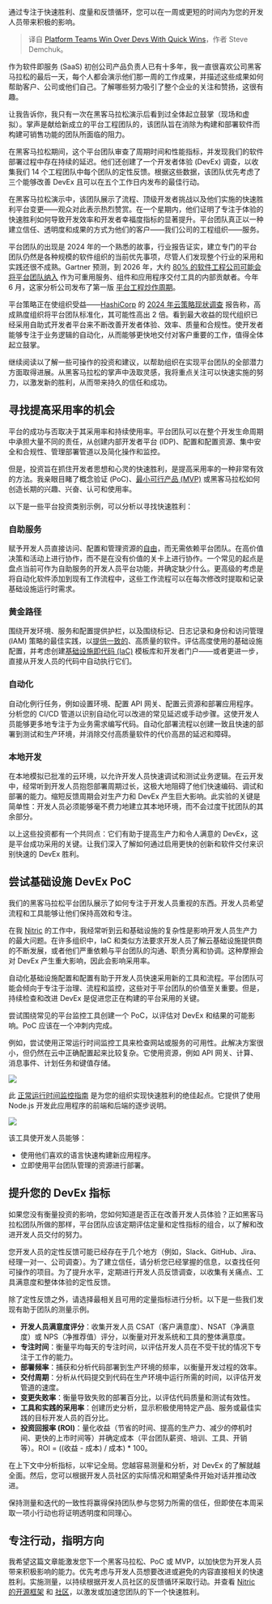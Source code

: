 
<!--
title: 平台团队凭借快速胜利赢得开发者的青睐
cover: https://cdn.thenewstack.io/media/2024/07/e8e8e388-platformteamswinoverdevsquickwins2.jpg
-->

通过专注于快速胜利、度量和反馈循环，您可以在一周或更短的时间内为您的开发人员带来积极的影响。

> 译自 [Platform Teams Win Over Devs With Quick Wins](https://thenewstack.io/platform-teams-win-over-devs-with-quick-wins/)，作者 Steve Demchuk。

作为软件即服务 (SaaS) 初创公司产品负责人已有十多年，我一直很喜欢公司黑客马拉松的最后一天，每个人都会演示他们那一周的工作成果，并描述这些成果如何帮助客户、公司或他们自己。了解哪些努力吸引了整个企业的关注和赞扬，这很有趣。

让我告诉你，我只有一次在黑客马拉松演示后看到过全体起立鼓掌（现场和虚拟）。掌声是献给新成立的平台工程团队的，该团队旨在消除为构建和部署软件而构建可销售功能的团队所面临的阻力。

在黑客马拉松期间，这个平台团队审查了周期时间和性能指标，并发现我们的软件部署过程中存在持续的延迟。他们还创建了一个开发者体验 (DevEx) 调查，以收集我们 14 个工程团队中每个团队的定性反馈。根据这些数据，该团队优先考虑了三个能够改善 DevEx 且可以在五个工作日内发布的最佳行动。

在黑客马拉松演示中，该团队展示了流程、顶级开发者挑战以及他们实施的快速胜利平台变更——观众对此表示热烈赞赏。在一个星期内，他们证明了专注于体验的快速胜利如何导致开发效率和开发者幸福度指标的显著提升。平台团队真正以一种建立信任、透明度和成果的方式为他们的客户——我们公司的工程组织——服务。

平台团队的出现是 2024 年的一个熟悉的故事，行业报告证实，建立专门的平台团队仍然是各种规模的软件组织的当前优先事项，尽管人们发现整个行业的采用和实践还很不成熟。Gartner 预测，到 2026 年，大约 [80% 的软件工程公司可能会将平台团队纳入](https://www.gartner.com/en/infrastructure-and-it-operations-leaders/topics/platform-engineering) 作为可重用服务、组件和应用程序交付工具的内部贡献者。今年 6 月，这家分析公司发布了第一版 [平台工程炒作周期](https://www.gartner.com/en/documents/5519995)。

平台策略正在使组织受益——[HashiCorp](https://www.hashicorp.com/?utm_content=inline+mention) 的 [2024 年云策略现状调查](https://www.hashicorp.com/state-of-the-cloud) 报告称，高成熟度组织将平台团队标准化，其可能性高出 2 倍。看到最大收益的现代组织已经采用自助式开发者平台来不断改善开发者体验、效率、质量和合规性。使开发者能够专注于业务逻辑的自动化，从而能够更快地交付对客户重要的工作，值得全体起立鼓掌。

继续阅读以了解一些可操作的投资和建议，以帮助组织在实现平台团队的全部潜力方面取得进展。从黑客马拉松的掌声中汲取灵感，我将重点关注可以快速实施的努力，以激发新的胜利，从而带来持久的信任和成功。

## 寻找提高采用率的机会

平台的成功与否取决于其采用率和持续使用率。平台团队可以在整个开发生命周期中承担大量不同的责任，从创建内部开发者平台 (IDP)、配置和配置资源、集中安全和合规性、管理部署管道以及简化操作和监控。

但是，投资旨在抓住开发者思想和心灵的快速胜利，是提高采用率的一种非常有效的方法。我亲眼目睹了概念验证 (PoC)、[最小可行产品 (MVP)](https://thenewstack.io/2-ways-to-accelerate-developer-productivity/) 或黑客马拉松如何创造长期的兴趣、兴奋、认可和使用率。

以下是一些平台投资类别示例，可以分析以寻找快速胜利：

### 自助服务

赋予开发人员直接访问、配置和管理资源的[自由](https://thenewstack.io/infrastructure-from-code-gives-ops-needed-freedom)，而无需依赖平台团队。在高价值决策和活动上进行协作，而不是在没有价值的关卡上进行协作。一个常见的起点是盘点当前可作为自助服务的开发人员平台功能，并确定缺少什么。更高级的考虑是将自动化软件添加到现有工作流程中，这些工作流程可以在每次修改时提取和记录基础设施运行时需求。

### 黄金路径

围绕开发环境、服务和配置提供护栏，以及围绕标记、日志记录和身份和访问管理 (IAM) 策略的最佳实践，以[提供一致的](https://thenewstack.io/nitric-and-the-rise-of-infrastructure-automation-in-platform-engineering/)、高质量的软件。评估高度使用的基础设施配置，并考虑创建[基础设施即代码 (IaC)](https://thenewstack.io/infrastructure-as-code/) 模板库和开发者门户——或者更进一步，直接从开发人员的代码中自动执行它们。

### 自动化

自动化例行任务，例如设置环境、配置 API 网关、配置云资源和部署应用程序。分析您的 CI/CD 管道以识别自动化可以改进的常见延迟或手动步骤。这使开发人员能够更多地专注于为业务需求编写代码。自动化部署流程以创建一致且快速的部署到测试和生产环境，并消除交付高质量软件的代价高昂的延迟和障碍。

### 本地开发

在本地模拟已批准的云环境，以允许开发人员快速调试和测试业务逻辑。在云开发中，经常听到开发人员抱怨部署周期过长，这极大地阻碍了他们快速编码、调试和部署的能力。缩短反馈周期会对生产力和 DevEx 产生巨大影响。此实验的关键是简单性：开发人员必须能够毫不费力地建立其本地环境，而不会过度干扰团队的其余部分。

以上这些投资都有一个共同点：它们有助于提高生产力和令人满意的 DevEx，这是平台成功采用的关键。让我们深入了解如何通过启用更快的创新和软件交付来识别快速的 DevEx 胜利。

## 尝试基础设施 DevEx PoC

我们的黑客马拉松平台团队展示了如何专注于开发人员重视的东西。开发人员希望流程和工具能够让他们保持高效和专注。

在我 [Nitric](https://nitric.io/) 的工作中，我经常听到云和基础设施的复杂性是影响开发人员生产力的最大问题。在许多组织中，IaC 和类似方法要求开发人员了解云基础设施提供商的不断发展，或者他们严重依赖与平台团队的沟通、职责分离和协调。这种摩擦会对 DevEx 产生重大影响，因此会影响采用率。

自动化基础设施配置和配置有助于开发人员快速采用新的工具和流程。平台团队可能会倾向于专注于治理、流程和监控，这些对于平台团队的价值至关重要。但是，持续检查和改进 DevEx 是促进您正在构建的平台采用的关键。

尝试围绕常见的平台监控工具创建一个 PoC，以评估对 DevEx 和结果的可能影响。PoC 应该在一个冲刺内完成。

例如，尝试使用正常运行时间监控工具来检查网站或服务的可用性。此解决方案很小，但仍然在云中正确配置起来比较复杂。它使用资源，例如 API 网关、计算、消息事件、计划任务和键值存储。

![](https://cdn.thenewstack.io/media/2024/07/594b8b43-uptime-monitoring-architecture-nitric.png)

此 [正常运行时间监控指南](https://nitric.io/docs/guides/nodejs/uptime) 是为您的组织实现快速胜利的绝佳起点。它提供了使用 Node.js 开发此应用程序的前端和后端的逐步说明。

![](https://cdn.thenewstack.io/media/2024/07/bcf97164-uptime-monitoring-dashboard-nitric.png)

该工具使开发人员能够：

- 使用他们喜欢的语言快速构建新应用程序。
- 立即使用平台团队管理的资源进行部署。

## 提升您的 DevEx 指标

如果您没有衡量投资的影响，您如何知道是否正在改善开发人员体验？正如黑客马拉松团队所做的那样，平台团队应该定期评估定量和定性指标的组合，以了解和改进开发人员交付的努力。

您开发人员的定性反馈可能已经存在于几个地方（例如，Slack、GitHub、Jira、经理一对一、公司调查）。为了建立信任，请分析您已经掌握的信息，以查找任何可操作的项目。为了提升水平，定期进行开发人员反馈调查，以收集有关痛点、工具满意度和整体体验的定性反馈。

除了定性反馈之外，请选择最相关且可用的定量指标进行分析。以下是一些我们发现有助于团队的测量示例。

- **开发人员满意度评分**：收集开发人员 CSAT（客户满意度）、NSAT（净满意度）或 NPS（净推荐值）评分，以衡量对开发系统和工具的整体满意度。
- **专注时间**：衡量平均每天的专注时间，以评估开发人员在不受干扰的情况下专注于工作的能力。
- **部署频率**：捕获和分析代码部署到生产环境的频率，以衡量开发过程的效率。
- **交付周期**：分析从代码提交到代码在生产环境中运行所需的时间，以评估开发管道的速度。
- **变更失败率**：衡量导致失败的部署百分比，以评估代码质量和测试有效性。
- **工具和实践的采用率**：创建历史分析，显示积极使用特定产品、服务或最佳实践的目标开发人员的百分比。
- **投资回报率 (ROI)**：量化收益（节省的时间、提高的生产力、减少的停机时间、更快的上市时间等）并确定成本（平台团队薪资、培训、工具、开销等）。ROI = ((收益 - 成本) / 成本) * 100。

在上下文中分析指标，以牢记全局。您越容易测量和分析，对 DevEx 的了解就越全面。然后，您可以根据开发人员社区的实际情况和期望条件开始对话并推动改进。

保持测量和迭代的一致性将赢得保持团队参与您努力所需的信任，但即使在本周采取一项小行动也将证明透明度和同理心。

## 专注行动，指明方向

我希望这篇文章能激发您下一个黑客马拉松、PoC 或 MVP，以加快您为开发人员带来积极影响的能力。优先考虑与开发人员想要改进或避免的内容直接相关的快速胜利。实施测量，以持续根据开发人员社区的反馈循环采取行动。并查看 [Nitric 的开源框架](https://nitric.io/docs) 和 [社区](https://nitric.io/chat)，以激发或加速您团队的下一个快速胜利。
